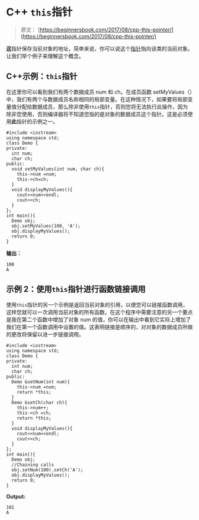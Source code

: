 # C++ `this`指针

> 原文： [https://beginnersbook.com/2017/08/cpp-this-pointer/](https://beginnersbook.com/2017/08/cpp-this-pointer/)

**这**指针保存当前对象的地址，简单来说，你可以说这个[指针](https://beginnersbook.com/2017/08/cpp-pointers/)指向该类的当前对象。让我们举个例子来理解这个概念。

## C++示例：`this`指针

在这里你可以看到我们有两个数据成员 num 和 ch。在成员函数 setMyValues（）中，我们有两个与数据成员名称相同的局部变量。在这种情况下，如果要将局部变量值分配给数据成员，那么除非使用`this`指针，否则您将无法执行此操作，因为除非您使用，否则编译器将不知道您指的是对象的数据成员这个指针。这是必须使用**此**指针的示例之一。

```
#include <iostream>
using namespace std;
class Demo {
private:
  int num;
  char ch;
public:
  void setMyValues(int num, char ch){
    this->num =num;
    this->ch=ch;
  }
  void displayMyValues(){
    cout<<num<<endl;
    cout<<ch;
  }
};
int main(){
  Demo obj;
  obj.setMyValues(100, 'A');
  obj.displayMyValues();
  return 0;
}
```

**输出：**

```
100
A
```

## 示例 2：使用`this`指针进行函数链接调用

使用`this`指针的另一个示例是返回当前对象的引用，以便您可以链接函数调用，这样您就可以一次调用当前对象的所有函数。在这个程序中需要注意的另一个要点是我在第二个函数中增加了对象 num 的值，你可以在输出中看到它实际上增加了我们在第一个函数调用中设置的值。这表明链接是顺序的，对对象的数据成员所做的更改将保留以进一步链接调用。

```
#include <iostream>
using namespace std;
class Demo {
private:
  int num;
  char ch;
public:
  Demo &setNum(int num){
    this->num =num;
    return *this;
  }
  Demo &setCh(char ch){
    this->num++;
    this->ch =ch;
    return *this;
  }
  void displayMyValues(){
    cout<<num<<endl;
    cout<<ch;
  }
};
int main(){
  Demo obj;
  //Chaining calls
  obj.setNum(100).setCh('A');
  obj.displayMyValues();
  return 0;
}
```

**Output:**

```
101
A
```